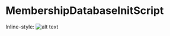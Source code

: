 # MembershipDatabaseInitScript


Inline-style: 
![alt text](https://github.com/lugatuic/MembershipDatabaseInitScript/blob/master/LUG%20MembershipDBSchemav1.jpg "Logo Title Text 1")
